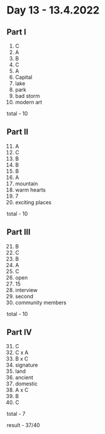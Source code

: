 # Day 13 - 13.4.2022

## Part I

1. C
2. A
3. B
4. C
5. A
6. Capital
7. lake
8. park
9. bad storm
10. modern art

total - 10

## Part II

11. A
12. C
13. B
14. B
15. B
16. A
17. mountain
18. warm hearts
19. 7
20. exciting places

total - 10

## Part III

21. B
22. C
23. B
24. A
25. C
26. open
27. 15
28. interview
29. second
30. community members

total - 10

## Part IV

31. C
32. C x A
33. B x C
34. signature
35. land
36. ancient
37. domestic
38. A x C
39. B
40. C

total - 7

result - 37/40
